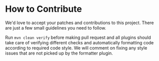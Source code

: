 # How to Contribute

We'd love to accept your patches and contributions to this project.
There are just a few small guidelines you need to follow.

Run `mvn clean verify` before making pull request and all plugins should
take care of verifying different checks and automatically formatting
code according to required code style. We will comment on fixing any
style issues that are not picked up by the formatter plugin.
